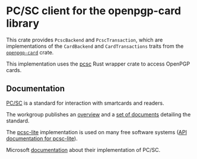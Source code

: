 <!--
SPDX-FileCopyrightText: 2021-2022 Heiko Schaefer <heiko@schaefer.name>
SPDX-License-Identifier: MIT OR Apache-2.0
-->

# PC/SC client for the openpgp-card library

This crate provides `PcscBackend` and `PcscTransaction`, which are implementations of the 
`CardBackend` and `CardTransactions` traits from the [`openpgp-card`](https://crates.io/crates/openpgp-card) crate.

This implementation uses the [pcsc](https://crates.io/crates/pcsc) Rust wrapper crate
to access OpenPGP cards.

## Documentation

[PC/SC](https://en.wikipedia.org/wiki/PC/SC) is a standard for interaction with smartcards and readers.

The workgroup publishes an [overview]( https://pcscworkgroup.com/specifications/)
and a [set of documents](https://pcscworkgroup.com/specifications/download/) detailing the standard.

The [pcsc-lite](https://pcsclite.apdu.fr/ ) implementation is used on many free software systems
([API documentation for pcsc-lite](https://pcsclite.apdu.fr/api/group__API.html)).

Microsoft [documentation](https://docs.microsoft.com/en-us/windows/win32/api/winscard/)
about their implementation of PC/SC.
